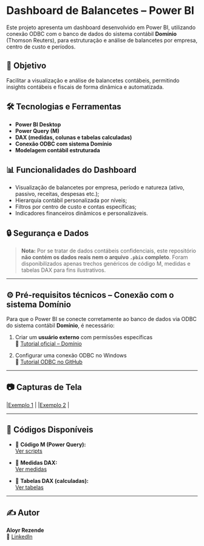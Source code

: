 # Dashboard de Balancetes – Power BI

Este projeto apresenta um dashboard desenvolvido em Power BI, utilizando conexão ODBC com o banco de dados do sistema contábil **Domínio** (Thomson Reuters), para estruturação e análise de balancetes por empresa, centro de custo e períodos.

## 🎯 Objetivo

Facilitar a visualização e análise de balancetes contábeis, permitindo insights contábeis e fiscais de forma dinâmica e automatizada.

## 🛠️ Tecnologias e Ferramentas

- **Power BI Desktop**
- **Power Query (M)**
- **DAX (medidas, colunas e tabelas calculadas)**
- **Conexão ODBC com sistema Domínio**
- **Modelagem contábil estruturada**

## 📊 Funcionalidades do Dashboard

- Visualização de balancetes por empresa, período e natureza (ativo, passivo, receitas, despesas etc.);
- Hierarquia contábil personalizada por níveis;
- Filtros por centro de custo e contas específicas;
- Indicadores financeiros dinâmicos e personalizáveis.

## 🔒 Segurança e Dados

> **Nota:** Por se tratar de dados contábeis confidenciais, este repositório **não contém os dados reais nem o arquivo `.pbix` completo**. Foram disponibilizados apenas trechos genéricos de código M, medidas e tabelas DAX para fins ilustrativos.

---

## ⚙️ Pré-requisitos técnicos – Conexão com o sistema Domínio

Para que o Power BI se conecte corretamente ao banco de dados via ODBC do sistema contábil **Domínio**, é necessário:

1. Criar um **usuário externo** com permissões específicas  
   🔗 [Tutorial oficial – Domínio](https://suporte.dominioatendimento.com/central/faces/solucao.html?codigo=3227)

2. Configurar uma conexão ODBC no Windows  
   🔗 [Tutorial ODBC no GitHub](https://github.com/Ylaros/Dashboard-Balancetes-Power-BI/blob/main/docs/CONEXAO_ODBC.md)

---

## 📷 Capturas de Tela

|[Exemplo 1](https://github.com/Ylaros/Dashboard-Balancetes-Power-BI/blob/main/imagens/Exemplo%201.png) |
|[Exemplo 2](https://github.com/Ylaros/Dashboard-Balancetes-Power-BI/blob/main/imagens/Exemplo%202.png) |

---

## 📑 Códigos Disponíveis

- 🔹 **Código M (Power Query):**  
  [Ver scripts](https://github.com/Ylaros/Dashboard-Balancetes-Power-BI/tree/main/scripts_m)

- 🔹 **Medidas DAX:**  
  [Ver medidas](https://github.com/Ylaros/Dashboard-Balancetes-Power-BI/tree/main/dax_measures)

- 🔹 **Tabelas DAX (calculadas):**  
  [Ver tabelas](https://github.com/Ylaros/Dashboard-Balancetes-Power-BI/tree/main/dax_tables)

---

## ✍️ Autor

**Aloyr Rezende**  
🔗 [LinkedIn](https://www.linkedin.com/in/aloyr-rezende)

